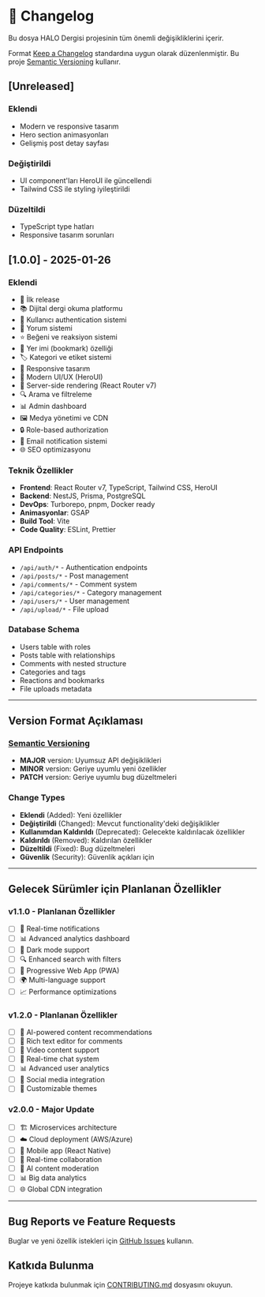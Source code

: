 # 📝 Changelog

Bu dosya HALO Dergisi projesinin tüm önemli değişikliklerini içerir.

Format [Keep a Changelog](https://keepachangelog.com/en/1.0.0/) standardına uygun olarak düzenlenmiştir.
Bu proje [Semantic Versioning](https://semver.org/spec/v2.0.0.html) kullanır.

## [Unreleased]

### Eklendi
- Modern ve responsive tasarım
- Hero section animasyonları
- Gelişmiş post detay sayfası

### Değiştirildi
- UI component'ları HeroUI ile güncellendi
- Tailwind CSS ile styling iyileştirildi

### Düzeltildi
- TypeScript type hatları
- Responsive tasarım sorunları

## [1.0.0] - 2025-01-26

### Eklendi
- 🎉 İlk release
- 📚 Dijital dergi okuma platformu
- 🔐 Kullanıcı authentication sistemi
- 💬 Yorum sistemi
- ⭐ Beğeni ve reaksiyon sistemi
- 🔖 Yer imi (bookmark) özelliği
- 🏷️ Kategori ve etiket sistemi
- 📱 Responsive tasarım
- 🎨 Modern UI/UX (HeroUI)
- 🚀 Server-side rendering (React Router v7)
- 🔍 Arama ve filtreleme
- 📊 Admin dashboard
- 🖼️ Medya yönetimi ve CDN
- 🔒 Role-based authorization
- 📧 Email notification sistemi
- 🌐 SEO optimizasyonu

### Teknik Özellikler
- **Frontend**: React Router v7, TypeScript, Tailwind CSS, HeroUI
- **Backend**: NestJS, Prisma, PostgreSQL
- **DevOps**: Turborepo, pnpm, Docker ready
- **Animasyonlar**: GSAP
- **Build Tool**: Vite
- **Code Quality**: ESLint, Prettier

### API Endpoints
- `/api/auth/*` - Authentication endpoints
- `/api/posts/*` - Post management
- `/api/comments/*` - Comment system
- `/api/categories/*` - Category management
- `/api/users/*` - User management
- `/api/upload/*` - File upload

### Database Schema
- Users table with roles
- Posts table with relationships
- Comments with nested structure
- Categories and tags
- Reactions and bookmarks
- File uploads metadata

---

## Version Format Açıklaması

### [Semantic Versioning](https://semver.org/)
- **MAJOR** version: Uyumsuz API değişiklikleri
- **MINOR** version: Geriye uyumlu yeni özellikler
- **PATCH** version: Geriye uyumlu bug düzeltmeleri

### Change Types
- **Eklendi** (Added): Yeni özellikler
- **Değiştirildi** (Changed): Mevcut functionality'deki değişiklikler
- **Kullanımdan Kaldırıldı** (Deprecated): Gelecekte kaldırılacak özellikler
- **Kaldırıldı** (Removed): Kaldırılan özellikler
- **Düzeltildi** (Fixed): Bug düzeltmeleri
- **Güvenlik** (Security): Güvenlik açıkları için

---

## Gelecek Sürümler için Planlanan Özellikler

### v1.1.0 - Planlanan Özellikler
- [ ] 🔔 Real-time notifications
- [ ] 📊 Advanced analytics dashboard
- [ ] 🌙 Dark mode support
- [ ] 🔍 Enhanced search with filters
- [ ] 📱 Progressive Web App (PWA)
- [ ] 🌍 Multi-language support
- [ ] 📈 Performance optimizations

### v1.2.0 - Planlanan Özellikler
- [ ] 🤖 AI-powered content recommendations
- [ ] 📝 Rich text editor for comments
- [ ] 🎥 Video content support
- [ ] 💬 Real-time chat system
- [ ] 📊 Advanced user analytics
- [ ] 🔗 Social media integration
- [ ] 🎨 Customizable themes

### v2.0.0 - Major Update
- [ ] 🏗️ Microservices architecture
- [ ] ☁️ Cloud deployment (AWS/Azure)
- [ ] 📱 Mobile app (React Native)
- [ ] 🔄 Real-time collaboration
- [ ] 🧠 AI content moderation
- [ ] 📊 Big data analytics
- [ ] 🌐 Global CDN integration

---

## Bug Reports ve Feature Requests

Buglar ve yeni özellik istekleri için [GitHub Issues](https://github.com/AydinTheFirst/haloidergisi/issues) kullanın.

## Katkıda Bulunma

Projeye katkıda bulunmak için [CONTRIBUTING.md](./CONTRIBUTING.md) dosyasını okuyun.
